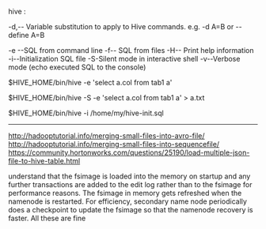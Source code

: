 hive :

-d,-- Variable substitution to apply to Hive
                                  commands. e.g. -d A=B or --define A=B

 -e --SQL from command line
 -f-- SQL from files
-H--   Print help information
 -i--Initialization SQL file
 -S-Silent mode in interactive shell
 -v--Verbose mode (echo executed SQL to the
                                  console)


$HIVE_HOME/bin/hive -e 'select a.col from tab1 a'

$HIVE_HOME/bin/hive -S -e 'select a.col from tab1 a' > a.txt


$HIVE_HOME/bin/hive -i /home/my/hive-init.sql

--------------------------------------------------------
http://hadooptutorial.info/merging-small-files-into-avro-file/
http://hadooptutorial.info/merging-small-files-into-sequencefile/
https://community.hortonworks.com/questions/25190/load-multiple-json-file-to-hive-table.html


understand that the fsimage is loaded into the memory on startup and any further transactions are added to the edit log rather than to the fsimage for performance reasons.
The fsimage in memory gets refreshed when the namenode is restarted. For efficiency, secondary name node periodically does a checkpoint to update the fsimage so that the namenode recovery is faster. All these are fine